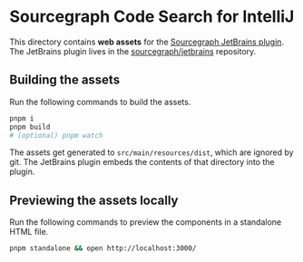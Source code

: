 # Sourcegraph Code Search for IntelliJ

This directory contains **web assets** for the [Sourcegraph JetBrains
plugin](https://plugins.jetbrains.com/plugin/9682-sourcegraph-cody--code-search/versions/stable).
The JetBrains plugin lives in the
[sourcegraph/jetbrains](https://github.com/sourcegraph/jetbrains) repository.


## Building the assets

Run the following commands to build the assets.

```sh
pnpm i
pnpm build
# (optional) pnpm watch
```

The assets get generated to `src/main/resources/dist`, which are ignored by
git. The JetBrains plugin embeds the contents of that directory into the
plugin.


## Previewing the assets locally

Run the following commands to preview the components in a standalone HTML file.

```sh
pnpm standalone && open http://localhost:3000/
```
